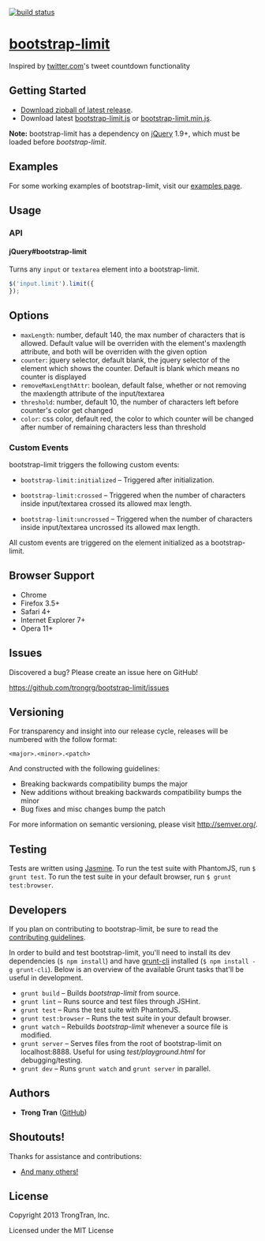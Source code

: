 [![build status](https://secure.travis-ci.org/trongrg/bootstrap-limit.png?branch=master)](http://travis-ci.org/trongrg/bootstrap-limit)

[bootstrap-limit][gh-page]
=======================

Inspired by [twitter.com][twitter]'s tweet countdown functionality

Getting Started
---------------

* [Download zipball of latest release][zipball].
* Download latest [bootstrap-limit.js][bootstrap-limit.js] or [bootstrap-limit.min.js][bootstrap-limit.min.js].

**Note:** bootstrap-limit has a dependency on [jQuery][jquery] 1.9+, which must be loaded before *bootstrap-limit*.

Examples
--------

For some working examples of bootstrap-limit, visit our [examples page][examples].

Usage
-----

### API

#### jQuery#bootstrap-limit

Turns any `input` or `textarea` element into a bootstrap-limit.

```javascript
$('input.limit').limit({
});
```

Options
--------

* `maxLength`: number, default 140, the max number of characters that is allowed. Default value will be overriden with the element's maxlength attribute, and both will be overriden with the given option
* `counter`: jquery selector, default blank, the jquery selector of the element which shows the counter. Default is blank which means no counter is displayed
* `removeMaxLengthAttr`: boolean, default false, whether or not removing the maxlength attribute of the input/textarea
* `threshold`: number, default 10, the number of characters left before counter's color get changed
* `color`: css color, default red, the color to which counter will be changed after number of remaining characters less than threshold


### Custom Events

bootstrap-limit triggers the following custom events:

* `bootstrap-limit:initialized` – Triggered after initialization.

* `bootstrap-limit:crossed` – Triggered when the number of characters inside input/textarea crossed its allowed max length.

* `bootstrap-limit:uncrossed` – Triggered when the number of characters inside input/textarea uncrossed its allowed max length.

All custom events are triggered on the element initialized as a bootstrap-limit.

Browser Support
---------------

* Chrome
* Firefox 3.5+
* Safari 4+
* Internet Explorer 7+
* Opera 11+

Issues
------

Discovered a bug? Please create an issue here on GitHub!

https://github.com/trongrg/bootstrap-limit/issues

Versioning
----------

For transparency and insight into our release cycle, releases will be numbered with the follow format:

`<major>.<minor>.<patch>`

And constructed with the following guidelines:

* Breaking backwards compatibility bumps the major
* New additions without breaking backwards compatibility bumps the minor
* Bug fixes and misc changes bump the patch

For more information on semantic versioning, please visit http://semver.org/.

Testing
-------

Tests are written using [Jasmine][jasmine]. To run the test suite with PhantomJS, run `$ grunt test`. To run the test suite in your default browser, run `$ grunt test:browser`.

Developers
----------

If you plan on contributing to bootstrap-limit, be sure to read the [contributing guidelines][contributing-guidelines].

In order to build and test bootstrap-limit, you'll need to install its dev dependencies (`$ npm install`) and have [grunt-cli][grunt-cli] installed (`$ npm install -g grunt-cli`). Below is an overview of the available Grunt tasks that'll be useful in development.

* `grunt build` – Builds *bootstrap-limit* from source.
* `grunt lint` – Runs source and test files through JSHint.
* `grunt test` – Runs the test suite with PhantomJS.
* `grunt test:browser` – Runs the test suite in your default browser.
* `grunt watch` – Rebuilds *bootstrap-limit* whenever a source file is modified.
* `grunt server` – Serves files from the root of bootstrap-limit on localhost:8888. Useful for using *test/playground.html* for debugging/testing.
* `grunt dev` – Runs `grunt watch` and `grunt server` in parallel.

Authors
-------

* **Trong Tran** ([GitHub](https://github.com/trongrg))

Shoutouts!
----------

Thanks for assistance and contributions:

* [And many others!][contributors]

License
-------

Copyright 2013 TrongTran, Inc.

Licensed under the MIT License

[twitter]: https://twitter.com
[gh-page]: http://trongrg.github.io/bootstrap-limit
[examples]: http://trongrg.github.io/bootstrap-limit/examples

<!-- assets -->
[zipball]: http://trongrg.github.io/bootstrap-limit/releases/latest/bootstrap-limit.zip
[bootstrap-limit.js]: http://trongrg.github.io/bootstrap-limit/releases/latest/bootstrap-limit.js
[bootstrap-limit.min.js]: http://trongrg.github.io/bootstrap-limit/releases/latest/bootstrap-limit.js

<!-- github links -->
[contributing-guidelines]: https://github.com/trongrg/bootstrap-limit/blob/master/CONTRIBUTING.md
[contributors]: https://github.com/trongrg/bootstrap-limit/contributors
[issues]: https://github.com/trongrg/bootstrap-limit/issues

<!-- deep links -->
[features]: #features

<!-- links to third party projects -->
[jasmine]: https://jasmine.github.io/
[grunt-cli]: https://github.com/gruntjs/grunt-cli
[bower]: http://bower.io/
[jQuery]: http://jquery.com/
[bootstrap]: http://twitter.github.com/bootstrap/
